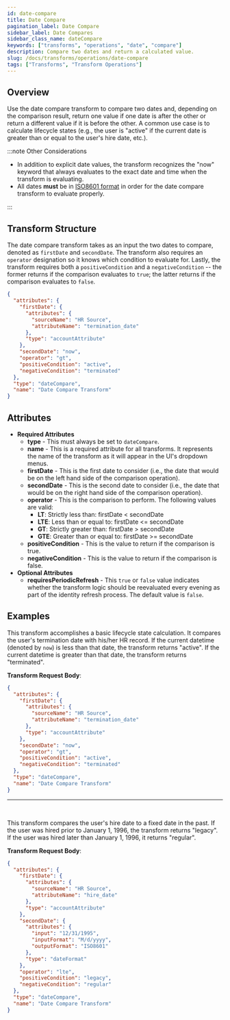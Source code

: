 ```yaml
---
id: date-compare
title: Date Compare
pagination_label: Date Compare
sidebar_label: Date Compares
sidebar_class_name: dateCompare
keywords: ["transforms", "operations", "date", "compare"]
description: Compare two dates and return a calculated value.
slug: /docs/transforms/operations/date-compare
tags: ["Transforms", "Transform Operations"]
---
```


## Overview

Use the date compare transform to compare two dates and, depending on the
comparison result, return one value if one date is after the other or return a
different value if it is before the other. A common use case is to calculate
lifecycle states (e.g., the user is "active" if the current date is greater than
or equal to the user's hire date, etc.).

:::note Other Considerations

- In addition to explicit date values, the transform recognizes the "now"
  keyword that always evaluates to the exact date and time when the transform is
  evaluating.
- All dates **must** be in
  [ISO8601 format](https://en.wikipedia.org/wiki/ISO_8601) in order for the date
  compare transform to evaluate properly.

:::

## Transform Structure

The date compare transform takes as an input the two dates to compare, denoted
as `firstDate` and `secondDate`. The transform also requires an `operator`
designation so it knows which condition to evaluate for. Lastly, the transform
requires both a `positiveCondition` and a `negativeCondition` -- the former
returns if the comparison evaluates to `true`; the latter returns if the
comparison evaluates to `false`.

```json
{
  "attributes": {
    "firstDate": {
      "attributes": {
        "sourceName": "HR Source",
        "attributeName": "termination_date"
      },
      "type": "accountAttribute"
    },
    "secondDate": "now",
    "operator": "gt",
    "positiveCondition": "active",
    "negativeCondition": "terminated"
  },
  "type": "dateCompare",
  "name": "Date Compare Transform"
}
```

## Attributes

- **Required Attributes**
  - **type** - This must always be set to `dateCompare`.
  - **name** - This is a required attribute for all transforms. It represents
    the name of the transform as it will appear in the UI's dropdown menus.
  - **firstDate** - This is the first date to consider (i.e., the date that
    would be on the left hand side of the comparison operation).
  - **secondDate** - This is the second date to consider (i.e., the date that
    would be on the right hand side of the comparison operation).
  - **operator** - This is the comparison to perform. The following values are
    valid:
    - **LT**: Strictly less than: firstDate < secondDate
    - **LTE**: Less than or equal to: firstDate <= secondDate
    - **GT**: Strictly greater than: firstDate > secondDate
    - **GTE**: Greater than or equal to: firstDate >= secondDate
  - **positiveCondition** - This is the value to return if the comparison is
    true.
  - **negativeCondition** - This is the value to return if the comparison is
    false.
- **Optional Attributes**
  - **requiresPeriodicRefresh** - This `true` or `false` value indicates whether
    the transform logic should be reevaluated every evening as part of the
    identity refresh process. The default value is `false`.

## Examples

This transform accomplishes a basic lifecycle state calculation. It compares the
user's termination date with his/her HR record. If the current datetime (denoted
by `now`) is less than that date, the transform returns "active". If the current
datetime is greater than that date, the transform returns "terminated".

**Transform Request Body**:

```json
{
  "attributes": {
    "firstDate": {
      "attributes": {
        "sourceName": "HR Source",
        "attributeName": "termination_date"
      },
      "type": "accountAttribute"
    },
    "secondDate": "now",
    "operator": "gt",
    "positiveCondition": "active",
    "negativeCondition": "terminated"
  },
  "type": "dateCompare",
  "name": "Date Compare Transform"
}
```

---

<p>&nbsp;</p>

This transform compares the user's hire date to a fixed date in the past. If the
user was hired prior to January 1, 1996, the transform returns "legacy". If the
user was hired later than January 1, 1996, it returns "regular".

**Transform Request Body**:

```json
{
  "attributes": {
    "firstDate": {
      "attributes": {
        "sourceName": "HR Source",
        "attributeName": "hire_date"
      },
      "type": "accountAttribute"
    },
    "secondDate": {
      "attributes": {
        "input": "12/31/1995",
        "inputFormat": "M/d/yyyy",
        "outputFormat": "ISO8601"
      },
      "type": "dateFormat"
    },
    "operator": "lte",
    "positiveCondition": "legacy",
    "negativeCondition": "regular"
  },
  "type": "dateCompare",
  "name": "Date Compare Transform"
}
```
